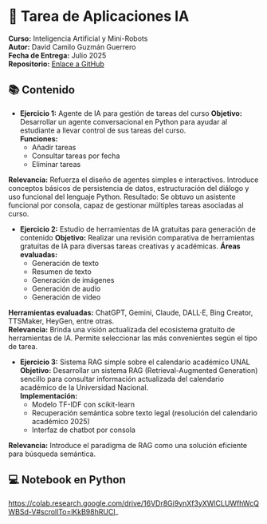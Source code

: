# 🤖 Tarea de Aplicaciones IA
**Curso:** Inteligencia Artificial y Mini-Robots  
**Autor:** David Camilo Guzmán Guerrero  
**Fecha de Entrega:** Julio 2025  
**Repositorio:** [Enlace a GitHub](https://github.com/lmao813/Tarea_AplicacionesIA)

## 📚 Contenido
- **Ejercicio 1:** Agente de IA para gestión de tareas del curso
**Objetivo:** Desarrollar un agente conversacional en Python para ayudar al estudiante a llevar control de sus tareas del curso.  
**Funciones:**
  - Añadir tareas
  - Consultar tareas por fecha
  - Eliminar tareas  

**Relevancia:** Refuerza el diseño de agentes simples e interactivos. Introduce conceptos básicos de persistencia de datos, estructuración del diálogo y uso funcional del lenguaje Python.
Resultado: Se obtuvo un asistente funcional por consola, capaz de gestionar múltiples tareas asociadas al curso.

- **Ejercicio 2:** Estudio de herramientas de IA gratuitas para generación de contenido
**Objetivo:** Realizar una revisión comparativa de herramientas gratuitas de IA para diversas tareas creativas y académicas.  **Áreas evaluadas:**
  - Generación de texto
  - Resumen de texto
  - Generación de imágenes
  - Generación de audio
  - Generación de video

**Herramientas evaluadas:** ChatGPT, Gemini, Claude, DALL·E, Bing Creator, TTSMaker, HeyGen, entre otras.  
**Relevancia:** Brinda una visión actualizada del ecosistema gratuito de herramientas de IA. Permite seleccionar las más convenientes según el tipo de tarea.  

- **Ejercicio 3:** Sistema RAG simple sobre el calendario académico UNAL
**Objetivo:** Desarrollar un sistema RAG (Retrieval-Augmented Generation) sencillo para consultar información actualizada del calendario académico de la Universidad Nacional.  
**Implementación:** 
  - Modelo TF-IDF con scikit-learn
  - Recuperación semántica sobre texto legal (resolución del calendario académico 2025)
  - Interfaz de chatbot por consola

**Relevancia:** Introduce el paradigma de RAG como una solución eficiente para búsqueda semántica.

## 💻 Notebook en Python
https://colab.research.google.com/drive/16VDr8Gi9ynXf3yXWlCLUWfhWcQWBSd-V#scrollTo=lKkB98hRUCl_
